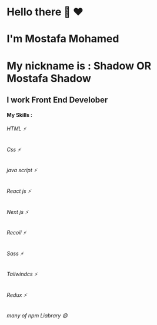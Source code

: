 <h1>Hello there 👋 ♥ </h1>
<h1>I'm Mostafa Mohamed </h1>
<h1>My nickname is : Shadow  OR Mostafa Shadow</h1>
<h2>I work Front End Develober </h2>
<h4>My Skills :</h4>
<h6>HTML ⚡</h6>
<h6>Css ⚡</h6>
<h6>java script ⚡</h6>
<h6>React js ⚡</h6>
<h6>Next js ⚡</h6>
<h6>Recoil ⚡</h6>
<h6>Sass ⚡</h6>
<h6>Tailwindcs ⚡</h6>
<h6>Redux ⚡</h6>
<h6>many of npm Liabrary 😄</h6>
<!--
**MostafaShadow/MostafaShadow** is a ✨ _special_ ✨ repository because its `README.md` (this file) appears on your GitHub profile.

Here are some ideas to get you started:

- 🔭 I’m currently working on ...
- 🌱 I’m currently learning ...
- 👯 I’m looking to collaborate on ...
- 🤔 I’m looking for help with ...
- 💬 Ask me about ...
- 📫 How to reach me: ...
- 😄</ Pronouns: ...
- ⚡ Fun fact: ...
-->
